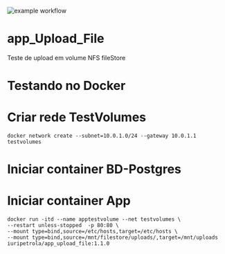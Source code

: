 
![example workflow](https://github.com/iuri-petrola/app_Upload_File/actions/workflows/Build-App.yaml/badge.svg)


# app_Upload_File
Teste de upload em volume NFS fileStore



# Testando no Docker

# Criar rede TestVolumes

    docker network create --subnet=10.0.1.0/24 --gateway 10.0.1.1 testvolumes


# Iniciar container BD-Postgres




# Iniciar container App
    docker run -itd --name apptestvolume --net testvolumes \
    --restart unless-stopped  -p 80:80 \
    --mount type=bind,source=/etc/hosts,target=/etc/hosts \
    --mount type=bind,source=/mnt/filestore/uploads/,target=/mnt/uploads iuripetrola/app_upload_file:1.1.0
